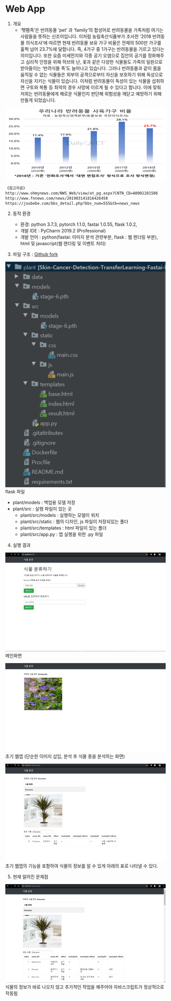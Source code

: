  # Web App
1.  개요
    -  ‘펫팸족’은 반려동물 ‘pet’ 과 ‘family’의 합성어로 반려동물을 가족처럼 여기는 사람들을 뜻하는 신조어입니다. 이처럼 농림축산식품부가 조사한 ‘2018 반려동물 의식조사’에 따르면 현재 반려동물 보유 가구 비율은 전체의 500만 가구를 훌쩍 넘어 23.7%에 달합니다. 
    즉, 4가구 중 1가구는 반려동물을 기르고 있다는 의미입니다. 또한 요즘 미세먼지와 각종 공기 오염으로 집안의 공기를 정화해주고 심리적 안정을 위해 허브와 난, 꽃과 같은 다양한 식물들도 가족의 일원으로 받아들이는 ‘반려식물 족’도 늘어나고 있습니다. 그러나 반려동물과 같이 몸을 움직일 수 없는 식물들은 외부의 공격으로부터 자신을 보호하기 위해 독성으로 자신을 지키는 식물이 있습니다. 이처럼 반려동물이 독성이 있는 식물을 섭취하면 구토와 복통 등 최악의 경우 사망에 이르게 될 수 있다고 합니다. 이에 맞춰 저희는 반려동물에게 해로운 식물인지 판단해 위험성을 깨닫고 예방하기 위해 만들게 되었습니다.  

![개요_파일](mdpicture/1_file.png)

```
《참고자료》
http://www.ohmynews.com/NWS_Web/view/at_pg.aspx?CNTN_CD=A0002281586
http://www.fnnews.com/news/201903141816426458
https://joubebe.com/bbs_detail.php?bbs_num=555&tb=news_news
```

2. 동작 환경
    - 환경: python 3.7.3, pytorch 1.1.0, fastai 1.0.55, flask 1.0.2, 
    - 개발 IDE : PyCharm 2019.2 (Professional)
    - 개발 언어 : python(fastai: 이미지 분석 관련부분, flask : 웹 렌더링 부분), html 및 javascript(웹 렌더링 및 이벤트 처리)
    
3. 파일 구조 : [Github fork](https://github.com/dspanah/Skin-Cancer-Detection-TransferLearning-Fastai-Flask)

![tree](mdpicture/directory_tree.jpg)
flask 파일 
- plant/models : 백업용 모델 저장
- plant/src : 실행 파일이 있는 곳
  - plant/src/models : 실행하는 모델이 위치
  - plant/src/static : 웹의 디자인, js 파일이 저장되있는 폴더
  - plant/src/templates : html 파일이 있는 폴더
  - plant/src/app.py :  앱 실행을 위한 .py 파일

4. 실행 결과

![main](mdpicture/webserver_main.jpg)
메인화면

![result_Saintpaulia](mdpicture/result_Saintpaulia.jpg)
초기 웹앱 (단순한 이미지 삽입, 분석 후 식물 종을 분석하는 화면)

![result_Dracaena](mdpicture/result_Dracaena.png)
초기 웹앱의 기능을 포함하여 식물의 정보를 알 수 있게 아래의 표로 나타낼 수 있다.

5. 현재 알려진 문제점

![result_Dracaena](mdpicture/result_Dracaena_error.png)
식물의 정보가 바로 나오지 않고 추가적인 작업을 해주어야 자바스크립트가 정상적으로 작동됨


